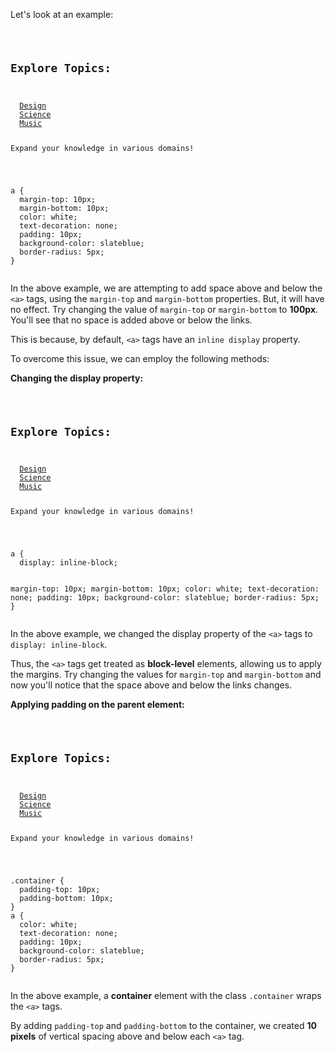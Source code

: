 Let's look at an example:

<codeblock language="css" type="lesson">
<code>
<panel language="html">
<h2>Explore Topics:</h2>
<div>
  <a href="#">Design</a>
  <a href="#">Science</a>
  <a href="#">Music</a>
</div>
<p>Expand your knowledge in various domains!</p>
</panel>
<panel language="css">
a {
  margin-top: 10px;
  margin-bottom: 10px;
  color: white;
  text-decoration: none;
  padding: 10px;
  background-color: slateblue;
  border-radius: 5px;
}
</panel>
</code>
</codeblock>

In the above example, we are attempting to add
space above and below the `<a>` tags,
using the `margin-top` and `margin-bottom` properties.
But, it will have no effect. Try changing the value
of `margin-top` or `margin-bottom` to **100px**.
You'll see that no space is added above or below the links.

This is because, by default,
`<a>` tags have an `inline display` property.

To overcome this issue, we can employ the following methods:

**Changing the display property:**

<codeblock language="css" type="lesson">
<code>
<panel language="html">
<h2>Explore Topics:</h2>
<div>
  <a href="#">Design</a>
  <a href="#">Science</a>
  <a href="#">Music</a>
</div>
<p>Expand your knowledge in various domains!</p>
</panel>
<panel language="css">
a {
  display: inline-block;

  margin-top: 10px;
  margin-bottom: 10px;
  color: white;
  text-decoration: none;
  padding: 10px;
  background-color: slateblue;
  border-radius: 5px;
}
</panel>
</code>
</codeblock>

In the above example, we changed the display property
of the `<a>` tags to `display: inline-block`.

Thus, the `<a>` tags get treated as **block-level** elements,
allowing us to apply the margins. Try changing the values for
`margin-top` and `margin-bottom` and now you'll notice that
the space above and below the links changes.

**Applying padding on the parent element:**

<codeblock language="css" type="lesson">
<code>
<panel language="html">
<h2>Explore Topics:</h2>
<div class="container">
  <a href="#">Design</a>
  <a href="#">Science</a>
  <a href="#">Music</a>
</div>
<p>Expand your knowledge in various domains!</p>
</panel>
<panel language="css">
.container {
  padding-top: 10px;
  padding-bottom: 10px;
}
a {
  color: white;
  text-decoration: none;
  padding: 10px;
  background-color: slateblue;
  border-radius: 5px;
}
</panel>
</code>
</codeblock>

In the above example, a **container** element with
the class `.container` wraps the `<a>` tags.

By adding `padding-top` and `padding-bottom` to the container,
we created **10 pixels** of vertical spacing above and below each `<a>` tag.
